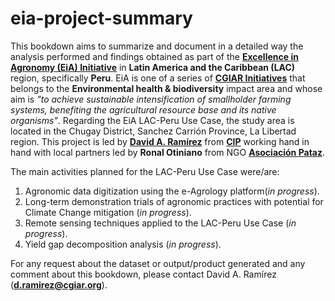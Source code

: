 # eia-project-summary

This bookdown aims to summarize and document in a detailed way the analysis performed and findings obtained as part of the [**Excellence in Agronomy (EiA) Initiative**](https://www.cgiar.org/initiative/11-excellence-in-agronomy-eia-solutions-for-agricultural-transformation/) in **Latin America and the Caribbean (LAC)** region, specifically **Peru**. EiA is one of a series of [**CGIAR Initiatives**](https://www.cgiar.org/research/cgiar-portfolio/) that belongs to the **Environmental health & biodiversity** impact area and whose aim is *"to achieve sustainable intensification of smallholder farming systems, benefiting the agricultural resource base and its native organisms"*. Regarding the EiA LAC-Peru Use Case, the study area is located in the Chugay District, Sanchez Carrión Province, La Libertad region. This project is led by [**David A. Ramírez**](http://www.davidramirezc.com/) from [**CIP**](https://cipotato.org/) working hand in hand with local partners led by **Ronal Otiniano** from NGO [**Asociación Pataz**](https://www.asociacionpataz.org.pe/).

The main activities planned for the LAC-Peru Use Case were/are:

1. Agronomic data digitization using the e-Agrology platform(*in progress*). 
2. Long-term demonstration trials of agronomic practices with potential for Climate Change mitigation (*in progress*).
3. Remote sensing techniques applied to the LAC-Peru Use Case (*in progress*). 
4. Yield gap decomposition analysis (*in progress*).

For any request about the dataset or output/product generated and any comment about this bookdown, please contact David A. Ramírez (**d.ramirez@cgiar.org**).
